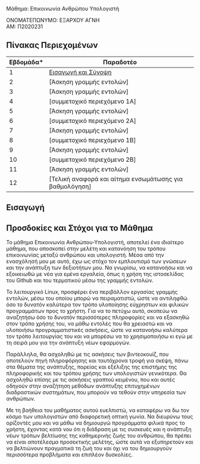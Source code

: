 Μάθημα: Επικοινωνία Ανθρώπου Υπολογιστή


ΟΝΟΜΑΤΕΠΩΝΥΜΟ: ΕΞΑΡΧΟΥ ΑΓΝΗ   
ΑΜ: Π2020231




## Πίνακας Περιεχομένων


| Εβδομάδα* | Παραδοτέο|
| --- | --- |
| 1 | [Εισαγωγή και Σύνοψη](#εισαγωγή) |
| 2 | [Άσκηση γραμμής εντολών]
| 3 | [Άσκηση γραμμής εντολών]
| 4 | [συμμετοχικό περιεχόμενο 1A]
| 5 | [Άσκηση γραμμής εντολών]
| 6 | [συμμετοχικό περιεχόμενο 2A]
| 7 | [Άσκηση γραμμής εντολών]
| 8 | [συμμετοχικό περιεχόμενο 1B]
| 9 | [Άσκηση γραμμής εντολών]
| 10 | [συμμετοχικό περιεχόμενο 2B]
| 11 | [Άσκηση γραμμής εντολών]
| 12 | [Τελική αναφορά και αίτημα ενσωμάτωσης για βαθμολόγηση]

## Εισαγωγή

## Προσδοκίες και Στόχοι για το Μάθημα

Το μάθημα Επικοινωνία Ανθρώπου-Υπολογιστή, αποτελεί ένα ιδιαίτερο μάθημα, που αποσκοπεί στην μελέτη και κατανόηση του τρόπου επικοινωνίας μεταξύ ανθρώπου και υπολογιστή.
Μέσα από την ενασχόλησή μου με αυτό, έχω ως στόχο τον εμπλουτισμό των γνώσεων και την ανάπτυξη των δεξιοτήτων μου. 
Να γνωρίσω, να κατανοήσω και να εξοικειωθώ με νέα για εμένα εργαλεία, όπως η χρήση της ιστοσελίδας του Github και του τερματικού μέσω της γραμμής εντολών. 

Το λειτουργικό Linux, προσφέρει ένα περιβάλλον εργασίας γραμμής εντολών, μέσω του οποίου μπορώ να πειραματιστώ, ώστε να αντιληφθώ όσο το δυνατόν καλύτερα τον τρόπο υλοποίησης εύχρηστων και φιλικών προγραμμάτων προς το χρήστη. 
Για να το πετύχω αυτό, σκοπεύω να αναζητήσω όσο το δυνατόν περισσότερες πληροφορίες και να εξασκηθώ στον τρόπο χρήσης του, να μάθω εντολές που θα χρειαστώ και να υλοποιήσω προγραμματιστικές ασκήσεις, ώστε να κατανοήσω καλύτερα τον τρόπο λειτουργίας του και να μπορέσω να το χρησιμοποιήσω κι εγώ με τη σειρά μου για την ανάπτυξη νέων εφαρμογών.

Παράλληλα, θα ασχοληθώ με τις ασκήσεις των βιντεοκουίζ, που αποτελούν πηγή πληροφόρησης και ταυτόχρονα τροφή για σκέψη, πάνω στα θέματα της ανάπτυξης, πορείας και εξέλιξης της επιστήμης της πληροφορικής και του τρόπου χρήσης των υπολογιστών γενικότερα. 
Θα ασχοληθώ επίσης με τις ασκήσεις γραπτού κειμένου, που και αυτές οδηγούν στην αναζήτηση μεθόδων ανάπτυξης επιτυχημένων διαδραστικών συστημάτων, που μπορούν να τεθούν στην υπηρεσία των ανθρώπων.

Με τη βοήθεια του μαθήματος αυτού ευελπιστώ, να καταφέρω να δω τον κόσμο των υπολογιστών από διαφορετική οπτική γωνία. 
Να διευρύνω τους ορίζοντές μου και να μάθω να δημιουργώ προγράμματα φιλικά προς το χρήστη, έχοντας κατά νου ότι η διάδραση με τις συσκευές και η ανάπτυξη νέων τρόπων βελτίωσης της καθημερινής ζωής του ανθρώπου, θα πρέπει να είναι αποτέλεσμα προσεκτικής μελέτης, ώστε αυτά να εξυπηρετούν και να βελτιώνουν πραγματικά τη ζωή του και όχι να του δημιουργούν περισσότερα προβλήματα και επιπλέον δυσκολίες.

